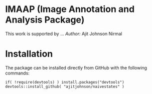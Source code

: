 # IMAAP (Image Annotation and Analysis Package)
This work is supported by ...
*Author:* Ajit Johnson Nirmal
# Installation
The package can be installed directly from GitHub with the following commands:
```
if( !require(devtools) ) install.packages("devtools")
devtools::install_github( "ajitjohnson/naivestates" )
```
